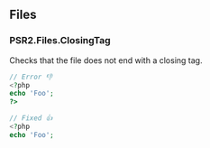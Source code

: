 ## Files

### PSR2.Files.ClosingTag

Checks that the file does not end with a closing tag.

```php
// Error 👎
<?php
echo 'Foo';
?>

// Fixed 👍
<?php
echo 'Foo';
```
